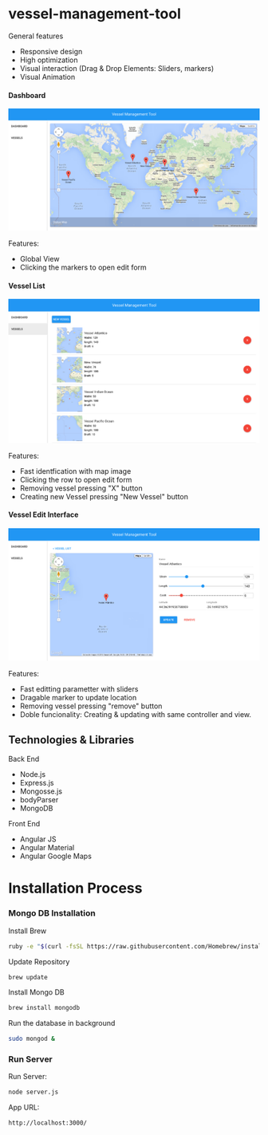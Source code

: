 # vessel-management-tool

General features
* Responsive design
* High optimization
* Visual interaction (Drag & Drop Elements: Sliders, markers)
* Visual Animation

#### Dashboard

![Dashboard](https://raw.githubusercontent.com/AngelR84/vessel-management-tool/master/images/dashboard.png)

Features:
* Global View
* Clicking the markers to open edit form

#### Vessel List

![Vessel List](https://raw.githubusercontent.com/AngelR84/vessel-management-tool/master/images/list.png)

Features:
* Fast identfication with map image
* Clicking the row to open edit form 
* Removing vessel pressing "X" button
* Creating new Vessel pressing "New Vessel" button

#### Vessel Edit Interface

![Vessel Edit](https://raw.githubusercontent.com/AngelR84/vessel-management-tool/master/images/item.png)

Features:
* Fast editting parametter with sliders
* Dragable marker to update location
* Removing vessel pressing "remove" button
* Doble funcionality: Creating & updating with same controller and view.

## Technologies & Libraries 

Back End

* Node.js
* Express.js
* Mongosse.js
* bodyParser
* MongoDB

Front End

* Angular JS
* Angular Material
* Angular Google Maps

# Installation Process

### Mongo DB Installation

Install Brew
```bash
ruby -e "$(curl -fsSL https://raw.githubusercontent.com/Homebrew/install/master/install)"
```
Update Repository
```bash
brew update
```
Install Mongo DB
```bash
brew install mongodb
```
Run the database in background
```bash
sudo mongod &
```

### Run Server

Run Server:
```bash
node server.js
```

App URL:
```bash
http://localhost:3000/
```
